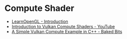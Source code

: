 ﻿# Compute Shader

- [LearnOpenGL - Introduction](https://learnopengl.com/Guest-Articles/2022/Compute-Shaders/Introduction)
- [Introduction to Vulkan Compute Shaders - YouTube](https://www.youtube.com/watch?v=KN9nHo9kvZs)
- [A Simple Vulkan Compute Example in C++ - Baked Bits](https://bakedbits.dev/posts/vulkan-compute-example/#binding-buffers-to-memory)
